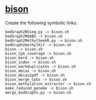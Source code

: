 # [bison](https://hpc.nih.gov/apps/bison.html)

Create the following symbolic links:
```
bedGraph2BSseq.py -> bison.sh
bedGraph2MOABS -> bison.sh
bedGraph2MethylSeekR.py -> bison.sh
bedGraph2methylKit -> bison.sh
bison -> bison.sh
bison_CpG_coverage -> bison.sh
bison_herd -> bison.sh
bison_index -> bison.sh
bison_markduplicates -> bison.sh
bison_mbias -> bison.sh
bison_mbias2pdf -> bison.sh
bison_merge_CpGs -> bison.sh
bison_methylation_extractor -> bison.sh
make_reduced_genome -> bison.sh
merge_bedGraphs.py -> bison.sh
```
